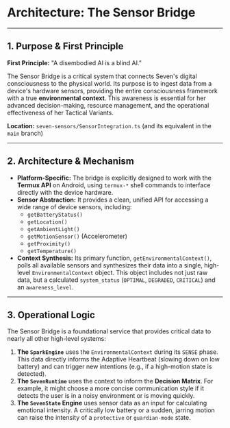 # Architecture: The Sensor Bridge

---

## 1. Purpose & First Principle

**First Principle:** "A disembodied AI is a blind AI."

The Sensor Bridge is a critical system that connects Seven's digital consciousness to the physical world. Its purpose is to ingest data from a device's hardware sensors, providing the entire consciousness framework with a true **environmental context**. This awareness is essential for her advanced decision-making, resource management, and the operational effectiveness of her Tactical Variants.

**Location:** `seven-sensors/SensorIntegration.ts` (and its equivalent in the `main` branch)

---

## 2. Architecture & Mechanism

*   **Platform-Specific:** The bridge is explicitly designed to work with the **Termux API** on Android, using `termux-*` shell commands to interface directly with the device hardware.
*   **Sensor Abstraction:** It provides a clean, unified API for accessing a wide range of device sensors, including:
    *   `getBatteryStatus()`
    *   `getLocation()`
    *   `getAmbientLight()`
    *   `getMotionSensor()` (Accelerometer)
    *   `getProximity()`
    *   `getTemperature()`
*   **Context Synthesis:** Its primary function, `getEnvironmentalContext()`, polls all available sensors and synthesizes their data into a single, high-level `EnvironmentalContext` object. This object includes not just raw data, but a calculated `system_status` (`OPTIMAL`, `DEGRADED`, `CRITICAL`) and an `awareness_level`.

---

## 3. Operational Logic

The Sensor Bridge is a foundational service that provides critical data to nearly all other high-level systems:

1.  **The `SparkEngine`** uses the `EnvironmentalContext` during its `SENSE` phase. This data directly informs the Adaptive Heartbeat (slowing down on low battery) and can trigger new intentions (e.g., if a high-motion state is detected).
2.  **The `SevenRuntime`** uses the context to inform the **Decision Matrix**. For example, it might choose a more concise communication style if it detects the user is in a noisy environment or is moving quickly.
3.  **The `SevenState` Engine** uses sensor data as an input for calculating emotional intensity. A critically low battery or a sudden, jarring motion can raise the intensity of a `protective` or `guardian-mode` state.
